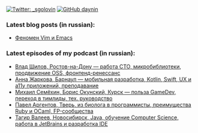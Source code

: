 [![Twitter: _sgolovin](https://img.shields.io/twitter/follow/_sgolovin?style=social)](https://twitter.com/_sgolovin)
[![GitHub daynin](https://img.shields.io/github/followers/daynin?label=follow&style=social)](https://github.com/daynin)

### Latest blog posts (in russian):
<!-- BLOG:START -->
- [Феномен Vim и Emacs](https://teletype.in/@sgolovin/vim-and-emacs)
<!-- BLOG:END -->

### Latest episodes of my podcast (in russian):
<!-- PODCAST:START -->
- [Влад Шилов, Ростов-на-Дону — работа CTO, микробиблиотеки, продвижение OSS, фронтенд-ренессанс](https://soundcloud.com/csssr/vlad-shilov-rostov-na-donu-rabota-cto-mikrobiblioteki-prodvizhenie-oss-frontend-renessans)
- [Анна Жаркова, Барнаул — мобильная разработка, Kotlin, Swift, UX и a11y приложений, преподавание](https://soundcloud.com/csssr/anna-zharkova-barnaul-mobilnaya-razrabotka-kotlin-swift-ux-i-a11y-prilozheniy-prepodavanie)
- [Михаил Семёхин, Борис Окунский, Курск — польза GameDev, переход в тимлиды, тех. руководство](https://soundcloud.com/csssr/mikhail-semyokhin-boris-okunskiy-kursk-polza-gamedev-perekhod-v-timlidy-tekh-rukovodstvo)
- [Павел Аргентов, Тверь, из биолога в программисты, преимущества Ruby и OCaml, FP-сообщества](https://soundcloud.com/csssr/pavel-argentov-tver-iz-biologa-v-programmisty-preimushchestva-ruby-i-ocaml-fp-soobshchestva)
- [Тагир Валеев, Новосибирск, Java, обучение Computer Science, работа в JetBrains и разработка IDE](https://soundcloud.com/csssr/tagir-valeev-novosibirsk-java-obuchenie-computer-science-rabota-v-jetbrains-i-razrabotka-ide)
<!-- PODCAST:END -->
